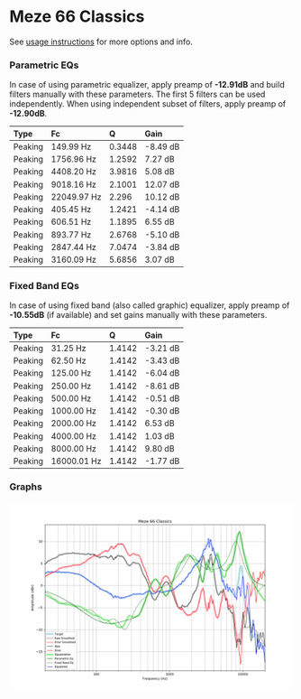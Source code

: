 # Meze 66 Classics
See [usage instructions](https://github.com/jaakkopasanen/AutoEq#usage) for more options and info.

### Parametric EQs
In case of using parametric equalizer, apply preamp of **-12.91dB** and build filters manually
with these parameters. The first 5 filters can be used independently.
When using independent subset of filters, apply preamp of **-12.90dB**.

| Type    | Fc          |      Q | Gain     |
|:--------|:------------|:-------|:---------|
| Peaking | 149.99 Hz   | 0.3448 | -8.49 dB |
| Peaking | 1756.96 Hz  | 1.2592 | 7.27 dB  |
| Peaking | 4408.20 Hz  | 3.9816 | 5.08 dB  |
| Peaking | 9018.16 Hz  | 2.1001 | 12.07 dB |
| Peaking | 22049.97 Hz | 2.296  | 10.12 dB |
| Peaking | 405.45 Hz   | 1.2421 | -4.14 dB |
| Peaking | 606.51 Hz   | 1.1895 | 6.55 dB  |
| Peaking | 893.77 Hz   | 2.6768 | -5.10 dB |
| Peaking | 2847.44 Hz  | 7.0474 | -3.84 dB |
| Peaking | 3160.09 Hz  | 5.6856 | 3.07 dB  |

### Fixed Band EQs
In case of using fixed band (also called graphic) equalizer, apply preamp of **-10.55dB**
(if available) and set gains manually with these parameters.

| Type    | Fc          |      Q | Gain     |
|:--------|:------------|:-------|:---------|
| Peaking | 31.25 Hz    | 1.4142 | -3.21 dB |
| Peaking | 62.50 Hz    | 1.4142 | -3.43 dB |
| Peaking | 125.00 Hz   | 1.4142 | -6.04 dB |
| Peaking | 250.00 Hz   | 1.4142 | -8.61 dB |
| Peaking | 500.00 Hz   | 1.4142 | -0.51 dB |
| Peaking | 1000.00 Hz  | 1.4142 | -0.30 dB |
| Peaking | 2000.00 Hz  | 1.4142 | 6.53 dB  |
| Peaking | 4000.00 Hz  | 1.4142 | 1.03 dB  |
| Peaking | 8000.00 Hz  | 1.4142 | 9.80 dB  |
| Peaking | 16000.01 Hz | 1.4142 | -1.77 dB |

### Graphs
![](./Meze%2066%20Classics.png)